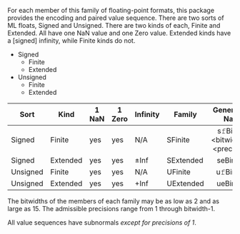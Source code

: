 
For each member of this family of floating-point formats, this package provides the encoding and paired value sequence. There are two sorts of ML floats, Signed and Unsigned. There are two kinds of each, Finite and Extended. All have one NaN value and one Zero value. Extended kinds have a [signed] infinity, while Finite kinds do not.

 - Signed
   - Finite
   - Extended
 - Unsigned
   - Finite
   - Extended
  
| Sort | Kind | 1 NaN | 1 Zero | Infinity | Family      | Generalized Name |
|------|------|-------|--------|----------|-------------|:----------------:|
| Signed   | Finite   | yes | yes | N/A   | SFinite     | s𝚏Binary\\<bitwidth\\>p\\<precision\\>      |
| Signed   | Extended | yes | yes | ±Inf  | SExtended   | seBinary<bitwidth>p<precision>      |
| Unsigned | Finite   | yes | yes | N/A   | UFinite     | u𝚏Binary<bitwidth>p<precision>      |
| Unsigned | Extended | yes | yes | +Inf  | UExtended   | ueBinary<bitwidth>p<precision>      |

The bitwidths of the members of each family may be as low as 2 and as large as 15. The admissible precisions range from 1 through bitwidth-1.  

All value sequences have subnormals *except for precisions of 1*.
